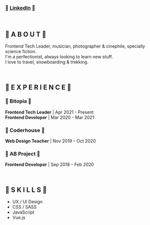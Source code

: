 <h3>🔸 <a href="https://www.linkedin.com/in/damianothar/">LinkedIn</a> 🔸</h3>
<br />

<h2>🔹  A B O U T  🔹</h1>
<p>
  Frontend Tech Leader, musician, photographer & cinephile, specially science fiction.<br />
  I'm a perfectionist, always looking to learn new stuff.<br />
  I love to travel, snowboarding & trekking.
</p>
<br />

<h2>🔹  E X P E R I E N C E  🔹</h1>
<h3>🔸 Bitopia 🔸</h3>
<p>
  <strong>Frontend Tech Leader</strong> | Apr 2021 - Present<br />
  <strong>Frontend Developer</strong> | Mar 2020 - Mar 2021
</p>
<h3>🔸 Coderhouse 🔸</h3>
<p><strong>Web Design Teacher</strong> | Nov 2019 – Oct 2020</p>
<h3>🔸 AB Project 🔸</h3>
<p><strong>Frontend Developer</strong> | Sep 2018 – Feb 2020</p>
<br />

<h2>🔹  S K I L L S  🔹</h2>
<ul>
  <li>UX / UI Design</li>
  <li>CSS / SASS</li>
  <li>JavaScript</li>
  <li>Vue.js</li>
<ul>
